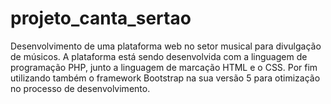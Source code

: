 # projeto_canta_sertao
Desenvolvimento de uma plataforma web no setor musical para divulgação de músicos. A plataforma está sendo desenvolvida com a linguagem de programação PHP, junto a linguagem de marcação HTML e o CSS. Por fim utilizando também o framework Bootstrap na sua versão 5 para otimização no processo de desenvolvimento.
